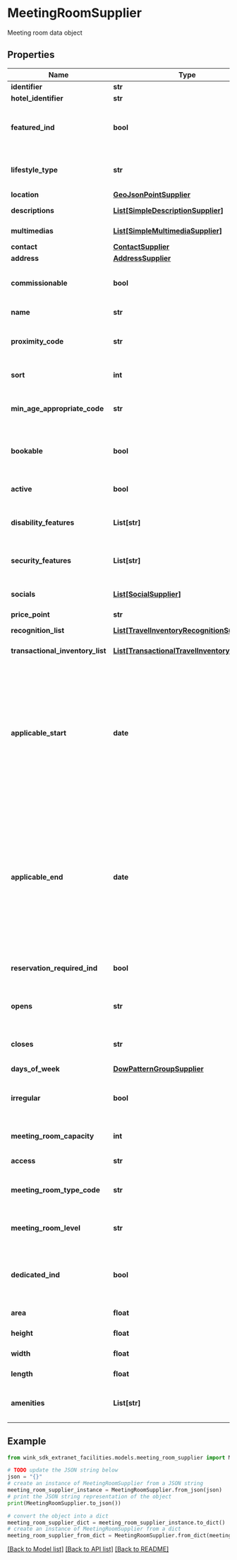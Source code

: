 # MeetingRoomSupplier

Meeting room data object

## Properties

Name | Type | Description | Notes
------------ | ------------- | ------------- | -------------
**identifier** | **str** | Unique record identifier | 
**hotel_identifier** | **str** | Hotel identifier. | 
**featured_ind** | **bool** | Indicates whether this inventory is featured. Use this flag as a way to signify that this inventory is special. | 
**lifestyle_type** | **str** | Indicate the type of lifestyle this blocking should be associated with. | [optional] 
**location** | [**GeoJsonPointSupplier**](GeoJsonPointSupplier.md) |  | 
**descriptions** | [**List[SimpleDescriptionSupplier]**](SimpleDescriptionSupplier.md) | Localized descriptions describing blocking. | 
**multimedias** | [**List[SimpleMultimediaSupplier]**](SimpleMultimediaSupplier.md) | List of images / videos of blocking. | 
**contact** | [**ContactSupplier**](ContactSupplier.md) |  | 
**address** | [**AddressSupplier**](AddressSupplier.md) |  | 
**commissionable** | **bool** | Indicate whether sales channels receive commission for selling this blocking. | [default to True]
**name** | **str** | Internal name of blocking. | 
**proximity_code** | **str** | Supported OTA specification &#x60;PRX&#x60; code. See [OTA geoname data](#operation/showAvailableCodesForCategory) | 
**sort** | **int** | Use this property to sort an blocking in a list of activities. | [optional] 
**min_age_appropriate_code** | **str** | Supported OTA specification &#x60;AQC&#x60; code. See [OTA geoname data](#operation/showAvailableCodesForCategory) | [optional] 
**bookable** | **bool** | Indicates if this blocking can be added to a booking or if it is read-only marketing material only. | [default to True]
**active** | **bool** | Modify blocking availability with this flag. | [default to True]
**disability_features** | **List[str]** | Supported OTA specification &#x60;PHY&#x60; code. See [OTA geoname data](#operation/showAvailableCodesForCategory) | [optional] 
**security_features** | **List[str]** | Supported OTA specification &#x60;SEC&#x60; code. See [OTA geoname data](#operation/showAvailableCodesForCategory) | [optional] 
**socials** | [**List[SocialSupplier]**](SocialSupplier.md) | Social network accounts for blocking (if applicable). | [optional] 
**price_point** | **str** | Level of expensiveness. | [default to 'THREE']
**recognition_list** | [**List[TravelInventoryRecognitionSupplier]**](TravelInventoryRecognitionSupplier.md) | Inventory-level recognition. | [optional] 
**transactional_inventory_list** | [**List[TransactionalTravelInventorySupplier]**](TransactionalTravelInventorySupplier.md) | Purchasable items for this blocking. | [optional] 
**applicable_start** | **date** | Start month and day or date for which the attraction (e.g. the start of a season) is available. This date property signifies that the blocking is recurring and / or seasonal. If the date is in the past, only day and month will be used to infer seasonality. If the date is a future date, it will be interpreted as a starting date. | [optional] 
**applicable_end** | **date** | End month and day or date for which the attraction (e.g. the start of a season) is available. This date property signifies that the blocking is recurring and / or seasonal. If the date is in the past, only day and month will be used to infer seasonality. If the date is a future date, it will be interpreted as a ending date. | [optional] 
**reservation_required_ind** | **bool** | Indicates whether a reservation is required to participate in this blocking. | [optional] 
**opens** | **str** | Opening time of blocking (if applicable). Leave empty if blocking is always available. | [optional] 
**closes** | **str** | Closing time of blocking (if applicable). Leave empty if blocking is always available. | [optional] 
**days_of_week** | [**DowPatternGroupSupplier**](DowPatternGroupSupplier.md) |  | [optional] 
**irregular** | **bool** | Room has an irregular shape. If true, the room would be of a traditional square or rectangular shape. | [default to False]
**meeting_room_capacity** | **int** | The total number of people permitted in the meeting room. | [default to 0]
**access** | **str** | The type of access to the meeting space. | [optional] [default to 'MEETING_ROOM_ACCESS_PRIVATE']
**meeting_room_type_code** | **str** | Supported OTA specification &#x60;MRF&#x60; code. See [OTA geoname data](#operation/showAvailableCodesForCategory). | 
**meeting_room_level** | **str** | Defines the level in the facility where the meeting room is located. | [optional] 
**dedicated_ind** | **bool** | When true, the room is used for a single purpose as indicated by the MeetingRoomTypeCode attribute. | 
**area** | **float** | Area (in square meters) of this meeting room. | 
**height** | **float** | Height (in meters) of this meeting room. | 
**width** | **float** | Width (in meters) of this meeting room. | 
**length** | **float** | Length (in meters) of this meeting room. | 
**amenities** | **List[str]** | Supported OTA specification &#x60;MRC&#x60; code. See [OTA geoname data](#operation/showAvailableCodesForCategory). | [optional] 

## Example

```python
from wink_sdk_extranet_facilities.models.meeting_room_supplier import MeetingRoomSupplier

# TODO update the JSON string below
json = "{}"
# create an instance of MeetingRoomSupplier from a JSON string
meeting_room_supplier_instance = MeetingRoomSupplier.from_json(json)
# print the JSON string representation of the object
print(MeetingRoomSupplier.to_json())

# convert the object into a dict
meeting_room_supplier_dict = meeting_room_supplier_instance.to_dict()
# create an instance of MeetingRoomSupplier from a dict
meeting_room_supplier_from_dict = MeetingRoomSupplier.from_dict(meeting_room_supplier_dict)
```
[[Back to Model list]](../README.md#documentation-for-models) [[Back to API list]](../README.md#documentation-for-api-endpoints) [[Back to README]](../README.md)


